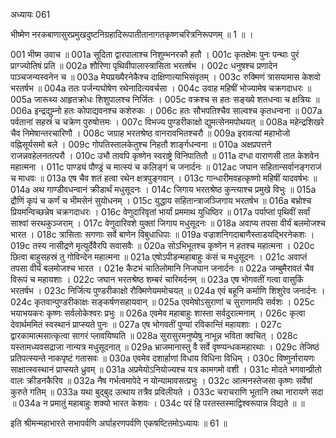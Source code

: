 अध्यायः 061

भीष्मेण नरकबाणासुरप्रमुखदुष्टनिग्रहादिरूपातीतानागतकृष्णचरित्रनिरूपणम् ॥ 1 ॥ ।

001	भीष्म उवाच ॥
001a	सूदिता द्वारपालाश्च निशुम्भनरकौ हतौ ।
001c	कृतक्षेमः पुनः पन्थाः पुरं प्राग्ज्योतिषं प्रति ॥
002a	शौरिणा पृथिवीपालास्त्रासिता भरतर्षभ ।
002c	धनुषश्च प्रणादेन पाञ्चजन्यस्वनेन च ॥
003a	मेघप्रख्यैरनेकैश्च दाक्षिणात्याभिसंवृतम् ।
003c	रुक्मिणं त्रासयामास केशवो भरतर्षभ ॥
004a	ततः पर्जन्यघोषेण रथेनादित्यवर्चसा ।
004c	उवाह महिषीं भोज्यामेष चक्रगदाधरः ॥
005a	जारूथ्य आहृतक्रोधः शिशुपालश्च निर्जितः ।
005c	वक्रश्च स हतः सङ्ख्ये शतधन्वा च क्षत्रियः ॥
006a	इन्द्रद्युम्नो हतः कोपाद्यवनश्च कशेरुकः ।
006c	हतः सौभपतिश्चैव साल्वश्च कृतधन्वना ॥
007a	पर्वतानां सहस्रं च चक्रेण पुरुषोत्तमः ।
007c	विभज्य पुण्डरीकाक्षो द्युमत्सेनमपोथयत् ॥
008a	महेन्द्रशिखरे चैव निमेषान्तरचारिणौ ।
008c	जग्राह भरतश्रेष्ठ वानरावभितश्चरौ ॥
009a	इरावत्यां महाभोजो वह्निसूर्यसमो बले ।
009c	गोपतिस्तालकेतुश्च निहतौ शार्ङ्गधन्वना ॥
010a	अक्षप्रपत्तने राजन्नवहेलनतत्परौ ।
010c	उभौ तावपि कृष्णेन स्वराष्ट्रे विनिपातितौ ॥
011a	दग्धा वाराणसी तात केशवेन महात्मना ।
011c	पाण्ड्यं पौण्ड्रं च मात्स्यं च कलिङ्गं च जनार्दनः ॥
012ac	जघान सहितान्सर्वानङ्गराजं च माधवः ॥
013a	एष चैव शतं हत्वा रथेन क्षत्रपुङ्गवान् ।
013c	गान्धारीमवहत्कृष्णो महिषीं यादवर्षभः ॥
014a	अथ गाण्डीवधन्वानं क्रीडार्थं मधुसूदनः ।
014c	जिगाय भरतश्रेष्ठ कुन्त्याश्च प्रमुखे विभुः ॥
015a	द्रौणिं कृपं च कर्णं च भीमसेनं सुयोधनम् ।
015c	युद्धाय सहितान्त्राजञ्जिगाय भरतर्षभ ॥
016a	बभ्रोश्च प्रियमन्विच्छन्नेष चक्रगदाधरः ।
016c	वेणुदारिवृतां भार्यां प्रममाथ युधिष्ठिर ॥
017a	पर्याप्तां पृथिवीं सर्वां साश्वां सरथकुञ्जराम् ।
017c	वेणुदारिवशे युक्तां जिगाय मधुसूदनः ॥
018a	अवाप्य तपसा वीर्यं बलमोजश्च भारत ।
018c	त्रासिताः सगणाः सर्वे बाणेन विबुधाधिपाः ॥
019a	वज्राशनिगदाबाणैस्ताडयद्भिरनेकशः ।
019c	तस्य नासीद्रणे मृत्युर्देवैरपि सवासवैः ॥
020a	सोऽभिभूतश्च कृष्णेन न हतश्च महात्मना ।
020c	छित्वा बाहुसहस्रं तु गोविन्देन महात्मना ॥
021a	एषोऽपीडन्महाबाहुः कंसं च मधुसूदनः ।
021c	अवाप्तं तपसा वीर्यं बलमोजश्च भारत ।
021e	कैटभं चातिलोमानि निजघान जनार्दनः ॥
022a	जम्बुमैरावतं चैव विरूपं च महायशाः । 
022c	जघान भरतश्रेष्ठ शम्बरं चारिमर्दनम् ॥
023a	एष भोगवतीं गत्वा वासुकिं भरतर्षभ ।
023c	निर्जित्य पुण्डरीकाक्षो रौक्मिणेयममोचयत् ॥
024a	एवं बहूनि कर्माणि शिशुरेव जनार्दनः ।
024c	कृतवान्पुण्डरीकाक्षः सङ्कर्षणसहायवान् ॥
025a	एवमेषोऽसुराणां च सुराणामपि सर्वशः ।
025c	भयाभयकरः कृष्णः सर्वलोकेश्वरः प्रभुः ॥
026a	एवमेव महाबाहुः शास्ता सर्वदुरात्मनाम् ।
026c	कृत्वा देवार्थममितं स्वस्थानं प्राप्स्यते पुनः ॥
027a	एष भोगवतीं पुण्यां रविकान्तिं महायशाः ।
027c	द्वारकामात्मसात्कृत्वा सागरं प्लावयिष्यति ॥
028a	सुरासुरमनुष्येषु नाभून्न भविता क्वचित् ।
028c	यस्तामध्यवसद्राजा नान्यत्र मधुसूदनात् ॥
029a	भ्राजमानास्तु वै सर्वे वृष्ण्यन्धकमहारथाः ।
029c	तेजिष्ठं प्रतिपत्स्यन्ते नाकपृष्टं गतासवः ॥
030a	एवमेव दशार्हाणां विधाय विधिना विधिम् ।
030c	विष्णुर्नारायणः साक्षात्स्वस्थानं प्राप्स्यते ध्रुवम् ॥
031a	अप्रमेयोऽनियोज्यश्च यत्र कामगमो वशी । 
031c	मोदते भगवान्प्रीतो वालः क्रीडनकैरिव ॥
032a	नैष गर्भत्वमापेदे न योन्यामावसत्प्रभुः ।
032c	आत्मनस्तेजसा कृष्णः सर्वेषां कुरुते गतिम् ॥
033a	यथा बुद्बुद उत्थाय तत्रैव प्रविलीयते ।
033c	चराचराणि भूतानि तथा नारायणे सदा ॥
034a	न प्रमातुं महाबाहुः शक्यो भारत केशवः ।
034c	परं हि परतस्तस्माद्विश्वरूपान्न विद्यते ॥ ॥

इति श्रीमन्महाभारते सभापर्वणि अर्घाहरणपर्वणि एकषष्टितमोऽध्यायः ॥ 61 ॥
